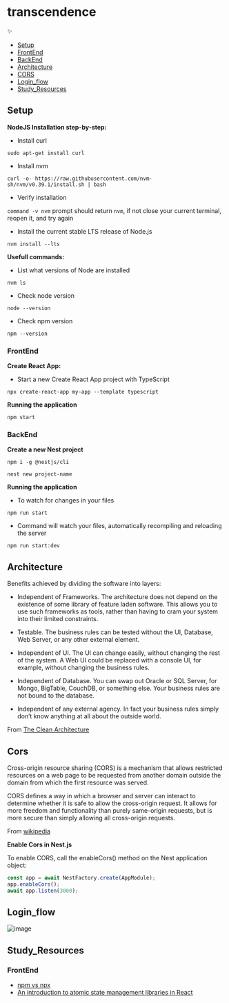 # transcendence
:sparkles:

* [Setup](#Setup)
* [FrontEnd](#FrontEnd)
* [BackEnd](#BackEnd)
* [Architecture](#Architecture)
* [CORS](#Cors)
* [Login_flow](#Login_flow)
* [Study_Resources](#Study_Resources)

## Setup

**NodeJS Installation step-by-step:**

* Install curl

`sudo apt-get install curl`

* Install nvm

`curl -o- https://raw.githubusercontent.com/nvm-sh/nvm/v0.39.1/install.sh | bash`

* Verify installation 

`command -v nvm` prompt should return `nvm`, if not close your current terminal, reopen it, and try again

* Install the current stable LTS release of Node.js

`nvm install --lts`

**Usefull commands:**

* List what versions of Node are installed

`nvm ls`

* Check node version

`node --version`

* Check npm version

`npm --version`


### FrontEnd

**Create React App:**

* Start a new Create React App project with TypeScript

`npx create-react-app my-app --template typescript`

**Running the application**

`npm start`


### BackEnd

**Create a new Nest project** 

`npm i -g @nestjs/cli`

`nest new project-name`

**Running the application**

* To watch for changes in your files

`npm run start`

* Command will watch your files, automatically recompiling and reloading the server

`npm run start:dev`

## Architecture

Benefits achieved by dividing the software into layers:

* Independent of Frameworks. The architecture does not depend on the existence of some library of feature laden software. This allows you to use such frameworks as tools, rather than having to cram your system into their limited constraints.

* Testable. The business rules can be tested without the UI, Database, Web Server, or any other external element.

* Independent of UI. The UI can change easily, without changing the rest of the system. A Web UI could be replaced with a console UI, for example, without changing the business rules.

* Independent of Database. You can swap out Oracle or SQL Server, for Mongo, BigTable, CouchDB, or something else. Your business rules are not bound to the database.

* Independent of any external agency. In fact your business rules simply don’t know anything at all about the outside world.

From [The Clean Architecture](https://blog.cleancoder.com/uncle-bob/2012/08/13/the-clean-architecture.html)

## Cors

Cross-origin resource sharing (CORS) is a mechanism that allows restricted resources on a web page to be requested from another domain outside the domain from which the first resource was served.

CORS defines a way in which a browser and server can interact to determine whether it is safe to allow the cross-origin request. It allows for more freedom and functionality than purely same-origin requests, but is more secure than simply allowing all cross-origin requests.

From [wikipedia](https://en.wikipedia.org/wiki/Cross-origin_resource_sharing)

**Enable Cors in Nest.js**

To enable CORS, call the enableCors() method on the Nest application object:

```ts
const app = await NestFactory.create(AppModule);
app.enableCors();
await app.listen(3000);
```

## Login_flow

![image](https://user-images.githubusercontent.com/63563271/183547441-88032c14-87a4-45d2-9e51-b2b379e818ea.png)


## Study_Resources

### FrontEnd

* [npm vs npx](https://www.freecodecamp.org/news/npm-vs-npx-whats-the-difference/)
* [An introduction to atomic state management libraries in React](https://dev.to/tomlienard/an-introduction-to-atomic-state-management-libraries-in-react-4fhh)
